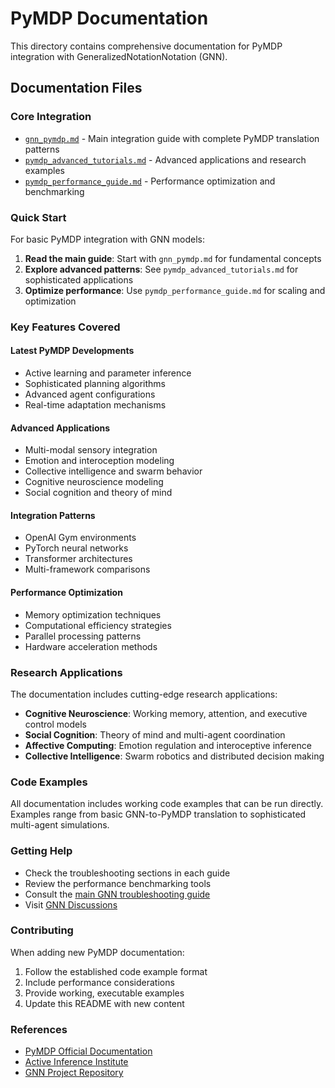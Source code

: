 # PyMDP Documentation

This directory contains comprehensive documentation for PyMDP integration with GeneralizedNotationNotation (GNN).

## Documentation Files

### Core Integration
- [`gnn_pymdp.md`](gnn_pymdp.md) - Main integration guide with complete PyMDP translation patterns
- [`pymdp_advanced_tutorials.md`](pymdp_advanced_tutorials.md) - Advanced applications and research examples
- [`pymdp_performance_guide.md`](pymdp_performance_guide.md) - Performance optimization and benchmarking

### Quick Start

For basic PyMDP integration with GNN models:

1. **Read the main guide**: Start with `gnn_pymdp.md` for fundamental concepts
2. **Explore advanced patterns**: See `pymdp_advanced_tutorials.md` for sophisticated applications
3. **Optimize performance**: Use `pymdp_performance_guide.md` for scaling and optimization

### Key Features Covered

#### Latest PyMDP Developments
- Active learning and parameter inference
- Sophisticated planning algorithms  
- Advanced agent configurations
- Real-time adaptation mechanisms

#### Advanced Applications
- Multi-modal sensory integration
- Emotion and interoception modeling
- Collective intelligence and swarm behavior
- Cognitive neuroscience modeling
- Social cognition and theory of mind

#### Integration Patterns
- OpenAI Gym environments
- PyTorch neural networks
- Transformer architectures
- Multi-framework comparisons

#### Performance Optimization
- Memory optimization techniques
- Computational efficiency strategies
- Parallel processing patterns
- Hardware acceleration methods

### Research Applications

The documentation includes cutting-edge research applications:

- **Cognitive Neuroscience**: Working memory, attention, and executive control models
- **Social Cognition**: Theory of mind and multi-agent coordination
- **Affective Computing**: Emotion regulation and interoceptive inference
- **Collective Intelligence**: Swarm robotics and distributed decision making

### Code Examples

All documentation includes working code examples that can be run directly. Examples range from basic GNN-to-PyMDP translation to sophisticated multi-agent simulations.

### Getting Help

- Check the troubleshooting sections in each guide
- Review the performance benchmarking tools
- Consult the [main GNN troubleshooting guide](../troubleshooting/README.md)
- Visit [GNN Discussions](https://github.com/ActiveInferenceInstitute/GeneralizedNotationNotation/discussions)

### Contributing

When adding new PyMDP documentation:

1. Follow the established code example format
2. Include performance considerations
3. Provide working, executable examples
4. Update this README with new content

### References

- [PyMDP Official Documentation](https://pymdp.readthedocs.io/)
- [Active Inference Institute](https://activeinference.org/)
- [GNN Project Repository](https://github.com/ActiveInferenceInstitute/GeneralizedNotationNotation) 